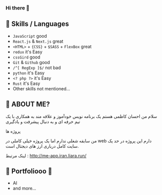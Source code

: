 ### Hi there 👋

## 👯 Skills / Languages

- `JavaScript` good
- `React.js` & `Next.js` great
- `<HTML>` + `{CSS}` + `$SASS` + `FlexBox` great
- `redux` it's Easy
- `cssGird` good
- `Git` & `Github` good
- `/^[ RegExp ]$/` not bad
- `python` it's Easy
- `<? php ?>` it's Easy
- `Rust` it's Easy
- Other skills not mentioned...

## 🤔 ABOUT ME?

سلام من احسان کاظمی هستم یک برنامه نویس خودآموز و علاقه مند به همکاری با یک تیم حرفه ای و به دنبال پیشرفت و یادگیری

پروژه ها

من سابقه شغلی ندارم اما یک پروژه خیلی کاملی در web دارم
این پروژه در حد یک سایت کامل درباری ارز های دیجتال است.

لینک مرتبط : http://me-app.iran.liara.run/

## 💬 Portfoliooo 🎵

- AI
- and more...
